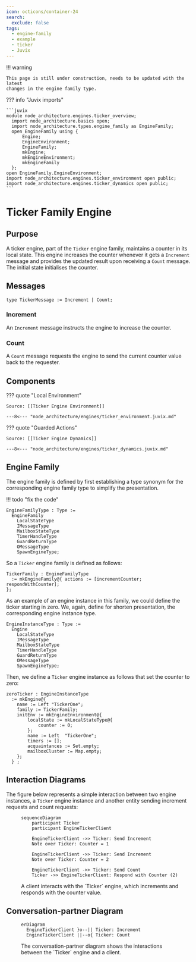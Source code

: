 ```yaml
---
icon: octicons/container-24
search:
  exclude: false
tags:
  - engine-family
  - example
  - ticker
  - Juvix
---
```



!!! warning

    This page is still under construction, needs to be updated with the latest
    changes in the engine family type.

??? info "Juvix imports"

    ```juvix
    module node_architecture.engines.ticker_overview;
      import node_architecture.basics open;
      import node_architecture.types.engine_family as EngineFamily;
      open EngineFamily using {
          Engine;
          EngineEnvironment;
          EngineFamily;
          mkEngine;
          mkEngineEnvironment;
          mkEngineFamily
      };
    open EngineFamily.EngineEnvironment;
    import node_architecture.engines.ticker_environment open public;
    import node_architecture.engines.ticker_dynamics open public;
    ```

# Ticker Family Engine

## Purpose

A ticker engine, part of the `Ticker` engine family, maintains a counter in its
local state. This engine increases the counter whenever it gets a `Increment` message
and provides the updated result upon receiving a `Count` message. The initial
state initialises the counter.


## Messages

```juvix
type TickerMessage := Increment | Count;
```

### Increment

An `Increment` message instructs the engine to increase the counter.

### Count

A `Count` message requests the engine to send
the current counter value back to the requester.


## Components

??? quote "Local Environment"

    Source: [[Ticker Engine Environment]]

    ---8<--- "node_architecture/engines/ticker_environment.juvix.md"

??? quote "Guarded Actions"

    Source: [[Ticker Engine Dynamics]]

    ---8<--- "node_architecture/engines/ticker_dynamics.juvix.md"


## Engine Family

The engine family is defined by first establishing a
type synonym for the corresponding engine family type to
simplify the presentation.

!!! todo "fix the code"

```
EngineFamilyType : Type :=
  EngineFamily
    LocalStateType
    IMessageType
    MailboxStateType
    TimerHandleType
    GuardReturnType
    OMessageType
    SpawnEngineType;
```

So a `Ticker` engine family is defined as follows:

```
TickerFamily : EngineFamilyType
  := mkEngineFamily@{ actions := [incrementCounter; respondWithCounter];
};
```

As an example of an engine instance in this family, we could
define the ticker starting in zero. We, again, define for shorten presentation, the
corresponding engine instance type.

```
EngineInstanceType : Type :=
  Engine
    LocalStateType
    IMessageType
    MailboxStateType
    TimerHandleType
    GuardReturnType
    OMessageType
    SpawnEngineType;
```

Then, we define a `Ticker` engine instance as follows that set
the counter to zero:

```
zeroTicker : EngineInstanceType
  := mkEngine@{
    name := Left "TickerOne";
    family := TickerFamily;
    initEnv := mkEngineEnvironment@{
        localState := mkLocalStateType@{
            counter := 0;
        };
        name := Left  "TickerOne";
        timers := [];
        acquaintances := Set.empty;
        mailboxCluster := Map.empty;
    };
  } ;
```


## Interaction Diagrams

The figure below represents a simple interaction between two engine instances, a
`Ticker` engine instance and another entity sending increment requests and count
requests:

<figure markdown="span">

```mermaid
sequenceDiagram
    participant Ticker
    participant EngineTickerClient

    EngineTickerClient ->> Ticker: Send Increment
    Note over Ticker: Counter = 1

    EngineTickerClient ->> Ticker: Send Increment
    Note over Ticker: Counter = 2

    EngineTickerClient ->> Ticker: Send Count
    Ticker ->> EngineTickerClient: Respond with Counter (2)
```

<figcaption markdown="span">
A client interacts with the `Ticker` engine, which increments and responds with the counter value.
</figcaption>
</figure>

## Conversation-partner Diagram

<figure markdown="span">

```mermaid
erDiagram
  EngineTickerClient }o--|| Ticker: Increment
  EngineTickerClient ||--o{ Ticker: Count
```

<figcaption markdown="span">
The conversation-partner diagram shows the interactions between the `Ticker` engine and a client.
</figcaption>

</figure>
